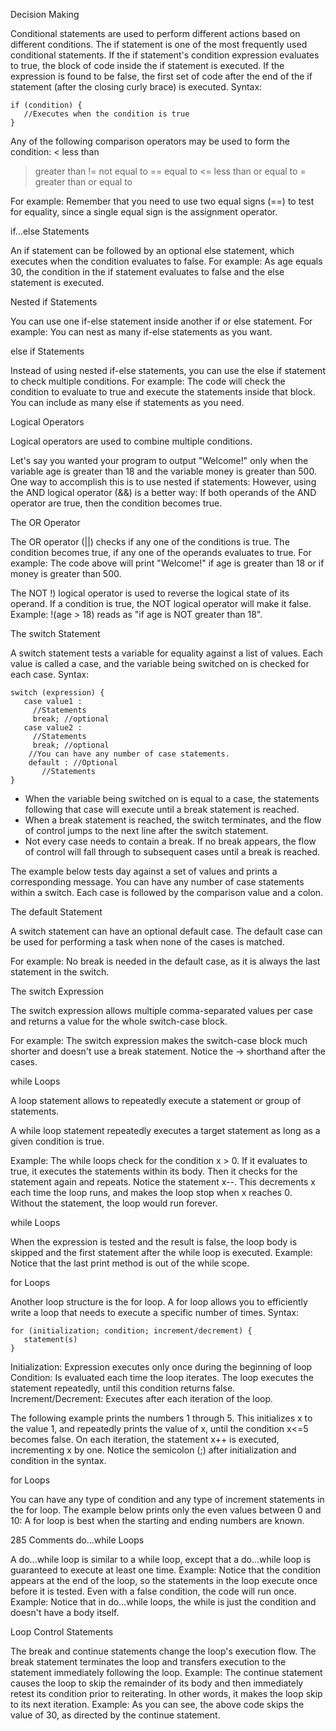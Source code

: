 Decision Making


Conditional statements are used to perform different actions based on different conditions.
The if statement is one of the most frequently used conditional statements.
If the if statement's condition expression evaluates to true, the block of code inside the if statement is executed. If the expression is found to be false, the first set of code after the end of the if statement (after the closing curly brace) is executed.
Syntax:
```
if (condition) {
   //Executes when the condition is true
}
```
Any of the following comparison operators may be used to form the condition:
< less than
> greater than
!= not equal to
== equal to
<= less than or equal to
>= greater than or equal to

For example:
Remember that you need to use two equal signs (==) to test for equality, since a single equal sign is the assignment operator.


if...else Statements


An if statement can be followed by an optional else statement, which executes when the condition evaluates to false.
For example:
As age equals 30, the condition in the if statement evaluates to false and the else statement is executed.

Nested if Statements


You can use one if-else statement inside another if or else statement.
For example:
You can nest as many if-else statements as you want.

else if Statements


Instead of using nested if-else statements, you can use the else if statement to check multiple conditions.
For example:
The code will check the condition to evaluate to true and execute the statements inside that block.
You can include as many else if statements as you need.

Logical Operators


Logical operators are used to combine multiple conditions.

Let's say you wanted your program to output "Welcome!" only when the variable age is greater than 18 and the variable money is greater than 500.
One way to accomplish this is to use nested if statements:
However, using the AND logical operator (&&) is a better way:
If both operands of the AND operator are true, then the condition becomes true.


The OR Operator


The OR operator (||) checks if any one of the conditions is true.
The condition becomes true, if any one of the operands evaluates to true.
For example:
The code above will print "Welcome!" if age is greater than 18 or if money is greater than 500.

The NOT !) logical operator is used to reverse the logical state of its operand. If a condition is true, the NOT logical operator will make it false.
Example:
!(age > 18) reads as "if age is NOT greater than 18".


The switch Statement


A switch statement tests a variable for equality against a list of values. Each value is called a case, and the variable being switched on is checked for each case.
Syntax:
```
switch (expression) {
   case value1 :
     //Statements
     break; //optional
   case value2 :
     //Statements
     break; //optional
    //You can have any number of case statements.
    default : //Optional
       //Statements
}
```
- When the variable being switched on is equal to a case, the statements following that case will execute until a break statement is reached.
- When a break statement is reached, the switch terminates, and the flow of control jumps to the next line after the switch statement.
- Not every case needs to contain a break. If no break appears, the flow of control will fall through to subsequent cases until a break is reached.

The example below tests day against a set of values and prints a corresponding message.
You can have any number of case statements within a switch. Each case is followed by the comparison value and a colon.


The default Statement


A switch statement can have an optional default case.
The default case can be used for performing a task when none of the cases is matched.

For example:
No break is needed in the default case, as it is always the last statement in the switch.

The switch Expression


The switch expression allows multiple comma-separated values per case and returns a value for the whole switch-case block.

For example:
The switch expression makes the switch-case block much shorter and doesn't use a break statement.
Notice the -> shorthand after the cases.

while Loops


A loop statement allows to repeatedly execute a statement or group of statements.

A while loop statement repeatedly executes a target statement as long as a given condition is true.

Example:
The while loops check for the condition x > 0. If it evaluates to true, it executes the statements within its body. Then it checks for the statement again and repeats.
Notice the statement x--. This decrements x each time the loop runs, and makes the loop stop when x reaches 0.
Without the statement, the loop would run forever.


while Loops


When the expression is tested and the result is false, the loop body is skipped and the first statement after the while loop is executed.
Example:
Notice that the last print method is out of the while scope.

for Loops


Another loop structure is the for loop. A for loop allows you to efficiently write a loop that needs to execute a specific number of times.
Syntax:
```
for (initialization; condition; increment/decrement) {
   statement(s)
}
```
Initialization: Expression executes only once during the beginning of loop
Condition: Is evaluated each time the loop iterates. The loop executes the statement repeatedly, until this condition returns false.
Increment/Decrement: Executes after each iteration of the loop.

The following example prints the numbers 1 through 5.
This initializes x to the value 1, and repeatedly prints the value of x, until the condition x<=5 becomes false. On each iteration, the statement x++ is executed, incrementing x by one.
Notice the semicolon (;) after initialization and condition in the syntax.

for Loops


You can have any type of condition and any type of increment statements in the for loop.
The example below prints only the even values between 0 and 10:
A for loop is best when the starting and ending numbers are known.


285 Comments
do...while Loops


A do...while loop is similar to a while loop, except that a do...while loop is guaranteed to execute at least one time.
Example:
Notice that the condition appears at the end of the loop, so the statements in the loop execute once before it is tested.
Even with a false condition, the code will run once.
Example:
Notice that in do…while loops, the while is just the condition and doesn't have a body itself.



Loop Control Statements


The break and continue statements change the loop's execution flow.
The break statement terminates the loop and transfers execution to the statement immediately following the loop.
Example:
The continue statement causes the loop to skip the remainder of its body and then immediately retest its condition prior to reiterating. In other words, it makes the loop skip to its next iteration.
Example:
As you can see, the above code skips the value of 30, as directed by the continue statement.


